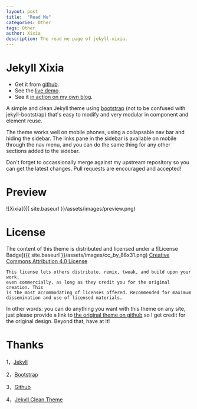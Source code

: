 ```yaml
---
layout: post
title:  "Read Me"
categories: Other
tags: Other
author: Xixia
description: The read me page of jekyll-xixia.
---
```


Jekyll Xixia
============

* Get it from [github](https://github.com/zxixia/jekyll-xixia).
* See the [live demo](http://xixia.info/jekyll-xixia/).
* See it [in action on my own blog](http://xixia.info/).

A simple and clean Jekyll theme using [bootstrap](http://getbootstrap.com)
(not to be confused with jekyll-bootstrap) that's easy to modify and very
modular in component and element reuse.

The theme works well on mobile phones, using a collapsable nav bar and hiding the
sidebar. The links pane in the sidebar is available on mobile through the nav menu,
and you can do the same thing for any other sections added to the sidebar.

Don't forget to occassionally merge against my upstream repository so you can get
the latest changes. Pull requests are encouraged and accepted!

Preview
=======
![Xixia]({{ site.baseurl }}/assets/images/preview.png)

License
=======

The content of this theme is distributed and licensed under a
![License Badge]({{ site.baseurl }}/assets/images/cc_by_88x31.png)
[Creative Commons Attribution 4.0 License](https://creativecommons.org/licenses/by/4.0/legalcode)

    This license lets others distribute, remix, tweak, and build upon your work,
    even commercially, as long as they credit you for the original creation. This
    is the most accommodating of licenses offered. Recommended for maximum
    dissemination and use of licensed materials.

In other words: you can do anything you want with this theme on any site, just please
provide a link to [the original theme on github](https://github.com/zxixia/jekyll-xixia)
so I get credit for the original design. Beyond that, have at it!

Thanks
======

1，[Jekyll][jekyll-url]

2，[Bootstrap][bootstrap-url]

3，[Github][github-url]

4，[Jekyll Clean Theme][Jekyll-Clean-Theme-url]

[jekyll-url]: http://jekyllrb.com/
[bootstrap-url]: http://getbootstrap.com/
[github-url]: https://github.com/
[Jekyll-Clean-Theme-url]: https://github.com/scotte/jekyll-clean
[xixia-url]: http://xixia.info/